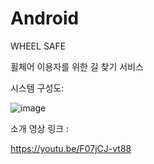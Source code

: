 # Android

WHEEL SAFE

휠체어 이용자를 위한 길 찾기 서비스

시스템 구성도:

![image](https://user-images.githubusercontent.com/43162188/224231549-7833261a-cbe2-4536-ba7d-d9f619b4c2c3.png)

소개 영상 링크 :

https://youtu.be/F07jCJ-vt88

